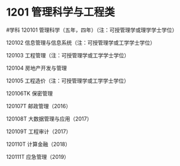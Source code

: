 # 1201 管理科学与工程类
#学科
120101 管理科学（五年，四年）（注：可授管理学或理学学士学位）

120102 信息管理与信息系统（注：可授管理学或工学学士学位）

120103 工程管理（注：可授管理学或工学学士学位）

120104 房地产开发与管理

120105 工程造价（注：可授管理学或工学学士学位）

120106TK 保密管理

120107T 邮政管理（2016）

120108T 大数据管理与应用（2017）

120109T 工程审计（2017）

120110T 计算金融（2018）

120111T 应急管理（2019）